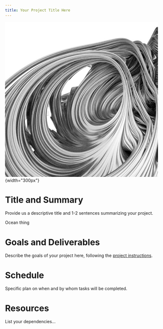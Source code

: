 ```yaml
---
title: Your Project Title Here
---
```


![Put a nice picture here](images/demo.jpg){width="300px"}

# Title and Summary

Provide us a descriptive title and 1-2 sentences summarizing your project.

Ocean thing

# Goals and Deliverables

Describe the goals of your project here, following the
[project instructions](https://lgg.epfl.ch/teaching/ICG2019/icg_lectures/2019_project_instructions).

# Schedule

Specific plan on when and by whom tasks will be completed.

# Resources

List your dependencies...
